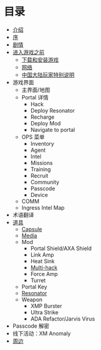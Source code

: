 # 目录

* [介绍](intro.md)
* [序](Preface.md)
* [剧情](plot/index.md)
* [进入游戏之前](before_game/index.md)
   * [下载和安装游戏](before_game/installation.md)
   * [网络](before_game/network.md)
   * [中国大陆玩家特别说明](before_game/chinese.md)
* 游戏界面
  * 主界面/地图
  * Portal 详情
    * Hack
    * Deploy Resonator
    * Recharge
    * Deploy Mod
    * Navigate to portal
  * OPS 菜单
    * Inventory
    * Agent
    * Intel
    * Missions
    * Training
    * Recruit
    * Community
    * Passcode
    * Device
  * COMM
  * Ingress Intel Map
* 术语翻译
* [道具](objects/index.md)
  * [Capsule](objects/capsule/index.md)
  * [Media](objects/media/index.md)
  * Mod
    * Portal Shield/AXA Shield
    * Link Amp
    * Heat Sink
    * [Multi-hack](objects/mods/multi-hack.md)
    * Force Amp
    * Turret
  * Portal Key
  * [Resonator](objects/resonator/index.md)
  * Weapon
    * XMP Burster
    * Ultra Strike
    * ADA Refactor/Jarvis Virus
* Passcode 解密
* 线下活动：XM Anomaly
* [周边](accessories/index.md)
